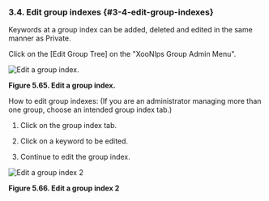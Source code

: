 ### 3.4. Edit group indexes {#3-4-edit-group-indexes}

Keywords at a group index can be added, deleted and edited in the same manner as Private.

Click on the [Edit Group Tree] on the &quot;XooNIps Group Admin Menu&quot;.

![Edit a group index.](../../assets/xoonips-operate60.png)

**Figure 5.65. Edit a group index.**

How to edit group indexes: (If you are an administrator managing more than one group, choose an intended group index tab.)

1.  Click on the group index tab.

2.  Click on a keyword to be edited.

3.  Continue to edit the group index.

![Edit a group index 2](../../assets/xoonips-operate61.png)

**Figure 5.66. Edit a group index 2**